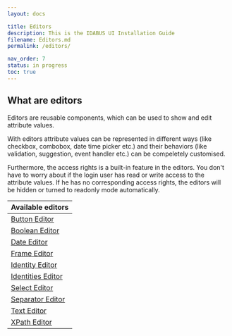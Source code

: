 ```yaml
---
layout: docs

title: Editors
description: This is the IDABUS UI Installation Guide
filename: Editors.md
permalink: /editors/

nav_order: 7
status: in progress
toc: true
---
```

## What are editors
Editors are reusable components, which can be used to show and edit attribute values.

With editors attribute values can be represented in different ways (like checkbox, combobox, date time picker etc.) and their behaviors (like validation, suggestion, event handler etc.) can be compeletely customised.

Furthermore, the access rights is a built-in feature in the editors. You don't have to worry about if the login user has read or write access to the attribute values. If he has no corresponding access rights, the editors will be hidden or turned to readonly mode automatically.

| Available editors |
|--|
| [Button Editor](/OCG-UI/Editors/Button-Editor) |
| [Boolean Editor](/OCG-UI/Editors/Boolean-Editor) |
| [Date Editor](/OCG-UI/Editors/Date-Editor) |
| [Frame Editor](/OCG-UI/Editors/Frame-Editor) |
| [Identity Editor](/OCG-UI/Editors/Identity-Editor) |
| [Identities Editor](/OCG-UI/Editors/Identities-Editor) |
| [Select Editor](/OCG-UI/Editors/Select-Editor) |
| [Separator Editor](/OCG-UI/Editors/Separator-Editor) |
| [Text Editor](/OCG-UI/Editors/Text-Editor) |
| [XPath Editor](/OCG-UI/Editors/XPath-Editor) |
